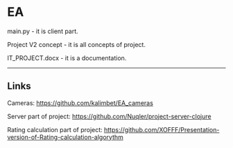 # EA

main.py - it is client part.

Project V2 concept - it is all concepts of project.

IT_PROJECT.docx - it is a documentation.
__________________________________________________________
## Links
Cameras: https://github.com/kalimbet/EA_cameras

Server part of project: https://github.com/Nuqler/project-server-clojure

Rating calculation part of project: https://github.com/XOFFF/Presentation-version-of-Rating-calculation-algorythm
